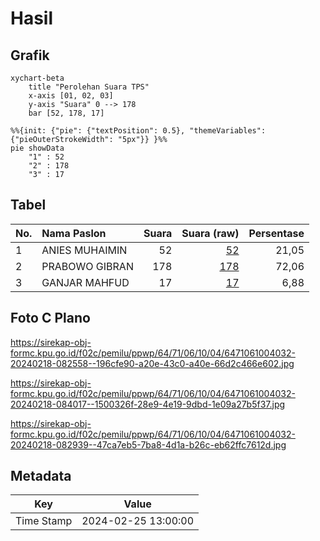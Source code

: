 # Hasil

## Grafik

```mermaid
xychart-beta
    title "Perolehan Suara TPS"
    x-axis [01, 02, 03]
    y-axis "Suara" 0 --> 178
    bar [52, 178, 17]
```

```mermaid
%%{init: {"pie": {"textPosition": 0.5}, "themeVariables": {"pieOuterStrokeWidth": "5px"}} }%%
pie showData
    "1" : 52
    "2" : 178
    "3" : 17
```

## Tabel

| No. | Nama Paslon    | Suara | Suara (raw) | Persentase |
|:--- |:-------------- | -----:| -----------:| ----------:|
| 1   | ANIES MUHAIMIN | 52    | [52][p-1]   | 21,05      |
| 2   | PRABOWO GIBRAN | 178   | [178][p-2]  | 72,06      |
| 3   | GANJAR MAHFUD  | 17    | [17][p-3]   | 6,88       |


[p-1]: https://github.com/gigit-pemilu/pemilu-2024-64-kalimantan-timur/blob/main/pilpres/hitung-suara/sub/64-kalimantan-timur/sub/71-kota-balikpapan/sub/06-balikpapan-kota/sub/1004-klandasan-ilir/sub/032-tps/sub/paslon-1.txt
[p-2]: https://github.com/gigit-pemilu/pemilu-2024-64-kalimantan-timur/blob/main/pilpres/hitung-suara/sub/64-kalimantan-timur/sub/71-kota-balikpapan/sub/06-balikpapan-kota/sub/1004-klandasan-ilir/sub/032-tps/sub/paslon-2.txt
[p-3]: https://github.com/gigit-pemilu/pemilu-2024-64-kalimantan-timur/blob/main/pilpres/hitung-suara/sub/64-kalimantan-timur/sub/71-kota-balikpapan/sub/06-balikpapan-kota/sub/1004-klandasan-ilir/sub/032-tps/sub/paslon-3.txt

## Foto C Plano

https://sirekap-obj-formc.kpu.go.id/f02c/pemilu/ppwp/64/71/06/10/04/6471061004032-20240218-082558--196cfe90-a20e-43c0-a40e-66d2c466e602.jpg

https://sirekap-obj-formc.kpu.go.id/f02c/pemilu/ppwp/64/71/06/10/04/6471061004032-20240218-084017--1500326f-28e9-4e19-9dbd-1e09a27b5f37.jpg

https://sirekap-obj-formc.kpu.go.id/f02c/pemilu/ppwp/64/71/06/10/04/6471061004032-20240218-082939--47ca7eb5-7ba8-4d1a-b26c-eb62ffc7612d.jpg


## Metadata

| Key        | Value               |
| ---------- | ------------------- |
| Time Stamp | 2024-02-25 13:00:00 |



